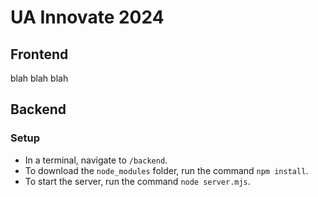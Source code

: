 # UA Innovate 2024

## Frontend
blah blah blah

## Backend

### Setup
- In a terminal, navigate to `/backend`.
- To download the `node_modules` folder, run the command `npm install`.
- To start the server, run the command `node server.mjs`.

